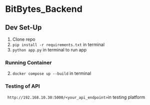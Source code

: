 # BitBytes_Backend

## Dev Set-Up
1. Clone repo
2.  ```pip install -r requirements.txt```  in terminal
3. ```python app.py``` in terminal to run app

### Running Container
2.  ```docker compose up --build```  in terminal

### Testing of API
``` http://192.168.10.30:5000/<your_api_endpoint>```in testing platform

